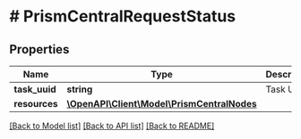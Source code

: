 # # PrismCentralRequestStatus

## Properties

Name | Type | Description | Notes
------------ | ------------- | ------------- | -------------
**task_uuid** | **string** | Task UUID. |
**resources** | [**\OpenAPI\Client\Model\PrismCentralNodes**](PrismCentralNodes.md) |  |

[[Back to Model list]](../../README.md#models) [[Back to API list]](../../README.md#endpoints) [[Back to README]](../../README.md)
